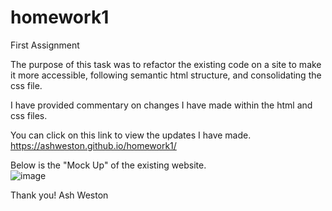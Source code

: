 # homework1
First Assignment
  

The purpose of this task was to refactor the existing code on a site to make it more accessible, following semantic html structure, and consolidating the css file.  

  

I have provided commentary on changes I have made within the html and css files.  

 

You can click on this link to view the updates I have made.  https://ashweston.github.io/homework1/ 

  

Below is the "Mock Up" of the existing website.  
![image](https://user-images.githubusercontent.com/93314333/145288951-e7700476-3975-4fa8-96bb-4f1f3e7c523a.png)

Thank you!
Ash Weston 
